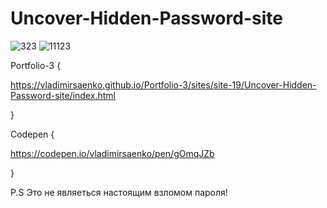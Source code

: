 # Uncover-Hidden-Password-site

![323](https://user-images.githubusercontent.com/56477695/117024551-c5806d00-ad02-11eb-96f2-19e9d943dcf8.jpg)
![11123](https://user-images.githubusercontent.com/56477695/117024749-f3fe4800-ad02-11eb-85b3-02ca0a0256ad.jpg)

Portfolio-3 {

https://vladimirsaenko.github.io/Portfolio-3/sites/site-19/Uncover-Hidden-Password-site/index.html

}

Codepen {

https://codepen.io/vladimirsaenko/pen/gOmqJZb

}

P.S Это не являеться настоящим взломом пароля!
